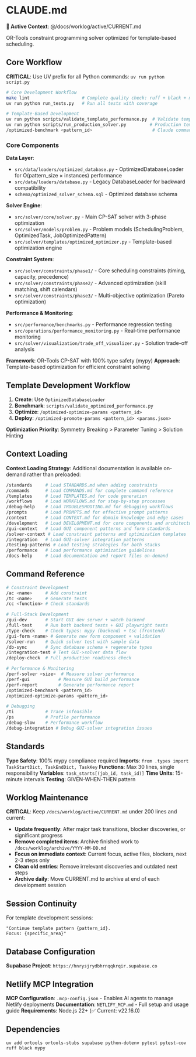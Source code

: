 # CLAUDE.md

**🔄 Active Context**: @/docs/worklog/active/CURRENT.md

OR-Tools constraint programming solver optimized for template-based scheduling.

## Core Workflow

**CRITICAL**: Use UV prefix for all Python commands: `uv run python script.py`

```bash
# Core Development Workflow
make lint                    # Complete quality check: ruff + black + mypy (REQUIRED)
uv run python run_tests.py   # Run all tests with coverage

# Template-Based Development
uv run python scripts/validate_template_performance.py  # Validate template patterns
uv run python scripts/run_production_solver.py         # Production template solver
/optimized-benchmark <pattern_id>                       # Claude command for analysis
```

### Core Components

**Data Layer**:
- `src/data/loaders/optimized_database.py` - OptimizedDatabaseLoader for O(pattern_size × instances) performance
- `src/data/loaders/database.py` - Legacy DatabaseLoader for backward compatibility
- `schema/optimized_solver_schema.sql` - Optimized database schema

**Solver Engine**:
- `src/solver/core/solver.py` - Main CP-SAT solver with 3-phase optimization
- `src/solver/models/problem.py` - Problem models (SchedulingProblem, OptimizedTask, JobOptimizedPattern)
- `src/solver/templates/optimized_optimizer.py` - Template-based optimization engine

**Constraint System**:
- `src/solver/constraints/phase1/` - Core scheduling constraints (timing, capacity, precedence)
- `src/solver/constraints/phase2/` - Advanced optimization (skill matching, shift calendars)
- `src/solver/constraints/phase3/` - Multi-objective optimization (Pareto optimization)

**Performance & Monitoring**:
- `src/performance/benchmarks.py` - Performance regression testing
- `src/operations/performance_monitoring.py` - Real-time performance monitoring
- `src/solver/visualization/trade_off_visualizer.py` - Solution trade-off analysis

**Framework**: OR-Tools CP-SAT with 100% type safety (mypy)
**Approach**: Template-based optimization for efficient constraint solving

## Template Development Workflow

1. **Create**: Use `OptimizedDatabaseLoader`
2. **Benchmark**: `scripts/validate_optimized_performance.py`
3. **Optimize**: `/optimized-optimize-params <pattern_id>`
4. **Deploy**: `/optimized-promote-params <pattern_id> <params.json>`

**Optimization Priority**: Symmetry Breaking > Parameter Tuning > Solution Hinting

## Context Loading

**Context Loading Strategy**: Additional documentation is available on-demand rather than preloaded:
```bash
/standards     # Load STANDARDS.md when adding constraints
/commands      # Load COMMANDS.md for complete command reference  
/templates     # Load TEMPLATES.md for code generation
/workflows     # Load WORKFLOWS.md for step-by-step processes
/debug-help    # Load TROUBLESHOOTING.md for debugging workflows
/prompts       # Load PROMPTS.md for effective prompt patterns
/context       # Load CONTEXT.md for domain knowledge and edge cases
/development   # Load DEVELOPMENT.md for core components and architecture details
/gui-context   # Load GUI component patterns and form standards
/solver-context # Load constraint patterns and optimization templates
/integration   # Load GUI-solver integration patterns
/testing-patterns # Load testing strategies for both stacks
/performance   # Load performance optimization guidelines
/docs-help     # Load documentation and report files on-demand
```

## Command Reference

```bash
# Constraint Development
/ac <name>     # Add constraint
/tc <name>     # Generate tests
/cc <function> # Check standards

# Full-Stack Development
/gui-dev       # Start GUI dev server + watch backend
/full-test     # Run both backend tests + GUI playwright tests
/type-check    # Check types: mypy (backend) + tsc (frontend)
/gui-form <name> # Generate new form component + validation
/solver-run    # Quick solver test with sample data
/db-sync       # Sync database schema + regenerate types
/integration-test # Test GUI->solver data flow
/deploy-check  # Full production readiness check

# Performance & Monitoring
/perf-solver <size>  # Measure solver performance
/perf-gui           # Measure GUI build performance
/perf-report        # Generate performance report
/optimized-benchmark <pattern_id>
/optimized-optimize-params <pattern_id>

# Debugging
/ti            # Trace infeasible
/ps            # Profile performance
/debug-slow    # Performance workflow
/debug-integration # Debug GUI-solver integration issues
```

## Standards

**Type Safety**: 100% mypy compliance required
**Imports**: `from .types import TaskStartDict, TaskEndDict, TaskKey`
**Functions**: Max 30 lines, single responsibility
**Variables**: `task_starts[(job_id, task_id)]`
**Time Units**: 15-minute intervals
**Testing**: GIVEN-WHEN-THEN pattern

## Worklog Maintenance

**CRITICAL**: Keep `/docs/worklog/active/CURRENT.md` under 200 lines and current:

- **Update frequently**: After major task transitions, blocker discoveries, or significant progress
- **Remove completed items**: Archive finished work to `/docs/worklog/archive/YYYY-MM-DD.md`
- **Focus on immediate context**: Current focus, active files, blockers, next 2-3 steps only
- **Clean old entries**: Remove irrelevant discoveries and outdated next steps
- **Archive daily**: Move CURRENT.md to archive at end of each development session

## Session Continuity

For template development sessions:
```
"Continue template pattern {pattern_id}.
Focus: {specific_area}"
```

## Database Configuration

**Supabase Project**: `https://hnrysjrydbhrnqqkrqir.supabase.co`

## Netlify MCP Integration

**MCP Configuration**: `.mcp-config.json` - Enables AI agents to manage Netlify deployments
**Documentation**: `NETLIFY_MCP.md` - Full setup and usage guide
**Requirements**: Node.js 22+ (✅ Current: v22.16.0)

## Dependencies

`uv add ortools ortools-stubs supabase python-dotenv pytest pytest-cov ruff black mypy`
